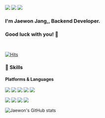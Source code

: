 
<p>
  <a href="https://velog.io/@jewon119/" target="_blank"><img src="https://img.shields.io/badge/Blog-007474?style=flat-square&logo=GitHub%20Sponsors&logoColor=white"/></a>
  <a href="mailto:jewon119@gmail.com" target="_blank"><img src="https://img.shields.io/badge/jewon119-EA4335?style=flat-square&logo=Gmail&logoColor=white"/></a>
  <a href="https://www.instagram.com/jewon119" target="_blank"><img src="https://img.shields.io/badge/Instagram-E4405F?style=flat-square&logo=Instagram&logoColor=white"/></a>
</p>

### I'm Jaewon Jang,, Backend Developer.
### Good luck with you! 👋

<br/>

[![Hits](https://hits.seeyoufarm.com/api/count/incr/badge.svg?url=https%3A%2F%2Fgithub.com%2FJang-Jaewon&count_bg=%2379C83D&title_bg=%23555555&icon=&icon_color=%23E7E7E7&title=hits&edge_flat=false)](https://hits.seeyoufarm.com)       

### 💪 Skills
#### Platforms & Languages
<p>
  <img src="https://img.shields.io/badge/HTML5-E34F26?style=flat-square&logo=HTML5&logoColor=white"/>
  <img src="https://img.shields.io/badge/CSS3-1572B6?style=flat-square&logo=CSS3&logoColor=white"/>
  <img src="https://img.shields.io/badge/JavaScript-F7DF1E?style=flat-square&logo=JavaScript&logoColor=black"/>
  <img src="https://img.shields.io/badge/Python-3776AB?style=flat-square&logo=Python&logoColor=white"/>
  <img src="https://img.shields.io/badge/Django-092E20?style=flat-square&logo=Django&logoColor=white"/>
</p>
<p>
  <img src="https://img.shields.io/badge/Mysql-4479A1?style=flat-square&logo=Mysql%20Cordova&logoColor=black"/>
  <img src="https://img.shields.io/badge/Amazon AWS-232F3E?style=flat-square&logo=Amazon AWS&logoColor=white"/>
  <img src="https://img.shields.io/badge/GitHub-181717?style=flat-square&logo=GitHub&logoColor=white"/>
  <img src="https://img.shields.io/badge/Trello-0052CC?style=flat-square&logo=Trello&logoColor=white"/>
</p>


![Jaewon's GitHub stats](https://github-readme-stats.vercel.app/api?username=Jang-jaewon&show_icons=true&theme=radical)
